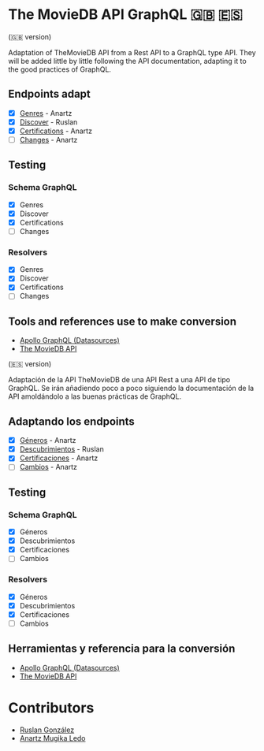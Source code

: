 # The MovieDB API GraphQL 🇬🇧 🇪🇸 

(🇬🇧 version)

Adaptation of TheMovieDB API from a Rest API to a GraphQL type API. They will be added little by little following the API documentation, adapting it to the good practices of GraphQL.

## Endpoints adapt

* [x] [Genres](https://developers.themoviedb.org/3/genres) - Anartz
* [X] [Discover](https://developers.themoviedb.org/3/discover) - Ruslan
* [X] [Certifications](https://developers.themoviedb.org/3/certifications) - Anartz
* [ ] [Changes](https://developers.themoviedb.org/3/changes) - Anartz

## Testing

### Schema GraphQL
* [x] Genres
* [X] Discover
* [X] Certifications
* [ ] Changes

### Resolvers
* [x] Genres
* [X] Discover
* [X] Certifications
* [ ] Changes

## Tools and references use to make conversion

* [Apollo GraphQL (Datasources)](https://www.apollographql.com/docs/apollo-server/data/data-sources/)
* [The MovieDB API](https://developers.themoviedb.org/3/getting-started/introduction)

(🇪🇸 version)

Adaptación de la API TheMovieDB de una API Rest a una API de tipo GraphQL. Se irán añadiendo poco a poco siguiendo la documentación de la API amoldándolo a las buenas prácticas de GraphQL.

## Adaptando los endpoints

* [x] [Géneros](https://developers.themoviedb.org/3/genres) - Anartz
* [X] [Descubrimientos](https://developers.themoviedb.org/3/discover) - Ruslan
* [X] [Certificaciones](https://developers.themoviedb.org/3/certifications) - Anartz
* [ ] [Cambios](https://developers.themoviedb.org/3/changes) - Anartz

## Testing

### Schema GraphQL
* [x] Géneros
* [X] Descubrimientos
* [X] Certificaciones
* [ ] Cambios

### Resolvers
* [x] Géneros
* [X] Descubrimientos
* [X] Certificaciones
* [ ] Cambios

## Herramientas y referencia para la conversión

* [Apollo GraphQL (Datasources)](https://www.apollographql.com/docs/apollo-server/data/data-sources/)
* [The MovieDB API](https://developers.themoviedb.org/3/getting-started/introduction)

# Contributors
* [Ruslan González](https://github.com/ruslanguns)
* [Anartz Mugika Ledo](https://github.com/mugan86)